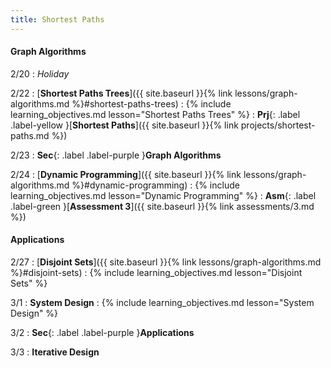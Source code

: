 ```yaml
---
title: Shortest Paths
---
```


#### Graph Algorithms

2/20
: *Holiday*

2/22
: [**Shortest Paths Trees**]({{ site.baseurl }}{% link lessons/graph-algorithms.md %}#shortest-paths-trees)
: {% include learning_objectives.md lesson="Shortest Paths Trees" %}
: **Prj**{: .label .label-yellow }[**Shortest Paths**]({{ site.baseurl }}{% link projects/shortest-paths.md %})

2/23
: **Sec**{: .label .label-purple }**Graph Algorithms**

2/24
: [**Dynamic Programming**]({{ site.baseurl }}{% link lessons/graph-algorithms.md %}#dynamic-programming)
: {% include learning_objectives.md lesson="Dynamic Programming" %}
: **Asm**{: .label .label-green }[**Assessment 3**]({{ site.baseurl }}{% link assessments/3.md %})

#### Applications

2/27
: [**Disjoint Sets**]({{ site.baseurl }}{% link lessons/graph-algorithms.md %}#disjoint-sets)
: {% include learning_objectives.md lesson="Disjoint Sets" %}

3/1
: **System Design**
: {% include learning_objectives.md lesson="System Design" %}

3/2
: **Sec**{: .label .label-purple }**Applications**

3/3
: **Iterative Design**
